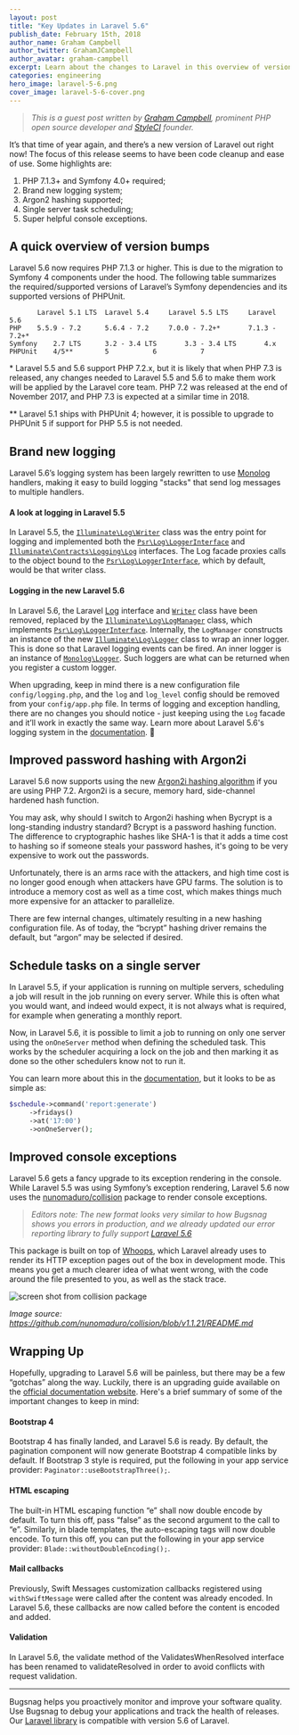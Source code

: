 ```yaml
---
layout: post
title: "Key Updates in Laravel 5.6"
publish_date: February 15th, 2018
author_name: Graham Campbell
author_twitter: GrahamJCampbell
author_avatar: graham-campbell
excerpt: Learn about the changes to Laravel in this overview of version 5.6.
categories: engineering
hero_image: laravel-5-6.png
cover_image: laravel-5-6-cover.png
---
```


> *This is a guest post written by [Graham Campbell](https://twitter.com/GrahamJCampbell?ref_src=twsrc%5Egoogle%7Ctwcamp%5Eserp%7Ctwgr%5Eauthor), prominent PHP open source developer and [StyleCI](https://twitter.com/TeamStyleCI) founder.*



It’s that time of year again, and there’s a new version of Laravel out right now! The focus of this release seems to have been code cleanup and ease of use. Some highlights are:

1.   PHP 7.1.3+ and Symfony 4.0+ required;
2.   Brand new logging system;
3.   Argon2 hashing supported;
4.   Single server task scheduling;
5.   Super helpful console exceptions.

## A quick overview of version bumps

Laravel 5.6 now requires PHP 7.1.3 or higher. This is due to the migration to Symfony 4 components under the hood. The following table summarizes the required/supported versions of Laravel’s Symfony dependencies and its supported versions of PHPUnit.

```				
	   Laravel 5.1 LTS	Laravel 5.4		Laravel 5.5 LTS		Laravel 5.6
PHP	   5.5.9 - 7.2		5.6.4 - 7.2		7.0.0 - 7.2+*		7.1.3 - 7.2+*
Symfony	   2.7 LTS		3.2 - 3.4 LTS		3.3 - 3.4 LTS		4.x
PHPUnit	   4/5**		5			6			7
```


\* Laravel 5.5 and 5.6 support PHP 7.2.x, but it is likely that when PHP 7.3 is released, any changes needed to Laravel 5.5 and 5.6 to make them work will be applied by the Laravel core team. PHP 7.2 was released at the end of November 2017, and PHP 7.3 is expected at a similar time in 2018.

\** Laravel 5.1 ships with PHPUnit 4; however, it is possible to upgrade to PHPUnit 5 if support for PHP 5.5 is not needed.

## Brand new logging

Laravel 5.6’s logging system has been largely rewritten to use [Monolog](https://github.com/Seldaek/monolog) handlers, making it easy to build logging "stacks" that send log messages to multiple handlers.

#### A look at logging in Laravel 5.5

In Laravel 5.5, the [`Illuminate\Log\Writer`](https://github.com/laravel/framework/blob/v5.5.33/src/Illuminate/Log/Writer.php) class was the entry point for logging and implemented both the [`Psr\Log\LoggerInterface`](https://github.com/php-fig/log/blob/1.0.2/Psr/Log/LoggerInterface.php) and [`Illuminate\Contracts\Logging\Log`](https://github.com/laravel/framework/blob/v5.5.33/src/Illuminate/Contracts/Logging/Log.php) interfaces. The Log facade proxies calls to the object bound to the [`Psr\Log\LoggerInterface`](https://github.com/php-fig/log/blob/1.0.2/Psr/Log/LoggerInterface.php), which by default, would be that writer class.

#### Logging in the new Laravel 5.6

In Laravel 5.6, the Laravel [Log](https://github.com/laravel/framework/blob/v5.5.33/src/Illuminate/Contracts/Logging/Log.php) interface and [`Writer`](https://github.com/laravel/framework/blob/v5.5.33/src/Illuminate/Log/Writer.php) class have been removed, replaced by the [`Illuminate\Log\LogManager`](https://github.com/laravel/framework/blob/v5.6.3/src/Illuminate/Log/LogManager.php) class, which implements [`Psr\Log\LoggerInterface`](https://github.com/php-fig/log/blob/1.0.2/Psr/Log/LoggerInterface.php). Internally, the `LogManager` constructs an instance of the new [`Illuminate\Log\Logger`](https://github.com/laravel/framework/blob/v5.6.3/src/Illuminate/Log/Logger.php) class to wrap an inner logger. This is done so that Laravel logging events can be fired. An inner logger is an instance of [`Monolog\Logger`](https://github.com/Seldaek/monolog/blob/1.23.0/src/Monolog/Logger.php). Such loggers are what can be returned when you register a custom logger.

When upgrading, keep in mind there is a new configuration file `config/logging.php`, and the `log` and `log_level` config should be removed from your `config/app.php` file. In terms of logging and exception handling, there are no changes you should notice - just keeping using the `Log` facade and it’ll work in exactly the same way. Learn more about Laravel 5.6's logging system in the [documentation](https://laravel.com/docs/5.6/logging#creating-custom-channels).

## Improved password hashing with Argon2i

Laravel 5.6 now supports using the new [Argon2i hashing algorithm](https://password-hashing.net/) if you are using PHP 7.2. Argon2i is a secure, memory hard, side-channel hardened hash function.

You may ask, why should I switch to Argon2i hashing when Bycrypt is a long-standing industry standard? Bcrypt is a password hashing function. The difference to cryptographic hashes like SHA-1 is that it adds a time cost to hashing so if someone steals your password hashes, it's going to be very expensive to work out the passwords.

Unfortunately, there is an arms race with the attackers, and high time cost is no longer good enough when attackers have GPU farms. The solution is to introduce a memory cost as well as a time cost, which makes things much more expensive for an attacker to parallelize.

There are few internal changes, ultimately resulting in a new hashing configuration file. As of today, the “bcrypt” hashing driver remains the default, but “argon” may be selected if desired.

## Schedule tasks on a single server

In Laravel 5.5, if your application is running on multiple servers, scheduling a job will result in the job running on every server. While this is often what you would want, and indeed would expect, it is not always what is required, for example when generating a monthly report.

Now, in Laravel 5.6, it is possible to limit a job to running on only one server using the `onOneServer` method when defining the scheduled task. This works by the scheduler acquiring a lock on the job and then marking it as done so the other schedulers know not to run it.

You can learn more about this in the [documentation](https://laravel.com/docs/5.6/scheduling#running-tasks-on-one-server), but it looks to be as simple as:

```php
$schedule->command('report:generate')
     ->fridays()
     ->at('17:00')
     ->onOneServer();
```

## Improved console exceptions

Laravel 5.6 gets a fancy upgrade to its exception rendering in the console. While Laravel 5.5 was using Symfony’s exception rendering, Laravel 5.6 now uses the [nunomaduro/collision](https://github.com/nunomaduro/collision) package to render console exceptions.

> *Editors note: The new format looks very similar to how Bugsnag shows you errors in production, and we already updated our error reporting library to fully support [Laravel 5.6](https://github.com/bugsnag/bugsnag-laravel)*

This package is built on top of [Whoops](https://github.com/filp/whoops), which Laravel already uses to render its HTTP exception pages out of the box in development mode. This means you get a much clearer idea of what went wrong, with the code around the file presented to you, as well as the stack trace.

![screen shot from collision package](/img/posts/collison.png)

*Image source: <https://github.com/nunomaduro/collision/blob/v1.1.21/README.md>*

## Wrapping Up

Hopefully, upgrading to Laravel 5.6 will be painless, but there may be a few “gotchas” along the way. Luckily, there is an upgrading guide available on the [official documentation website](https://laravel.com/docs/5.6/upgrade). Here's a brief summary of some of the important changes to keep in mind:

#### Bootstrap 4

Bootstrap 4 has finally landed, and Laravel 5.6 is ready. By default, the pagination component will now generate Bootstrap 4 compatible links by default. If Bootstrap 3 style is required, put the following in your app service provider: `Paginator::useBootstrapThree();`.

#### HTML escaping

The built-in HTML escaping function “e” shall now double encode by default. To turn this off, pass “false” as the second argument to the call to “e”. Similarly, in blade templates, the auto-escaping tags will now double encode. To turn this off, you can put the following in your app service provider: `Blade::withoutDoubleEncoding();`.

#### Mail callbacks

Previously, Swift Messages customization callbacks registered using `withSwiftMessage` were called after the content was already encoded. In Laravel 5.6, these callbacks are now called before the content is encoded and added.

#### Validation

In Laravel 5.6, the validate method of the ValidatesWhenResolved interface has been renamed to validateResolved in order to avoid conflicts with request validation.

---

Bugsnag helps you proactively monitor and improve your software quality. Use Bugsnag to debug your applications and track the health of releases. Our [Laravel library](https://github.com/bugsnag/bugsnag-laravel) is compatible with version 5.6 of Laravel.
